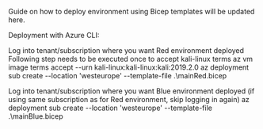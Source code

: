 Guide on how to deploy environment using Bicep templates will be updated here.

Deployment with Azure CLI:

Log into tenant/subscription where you want Red environment deployed
Following step needs to be executed once to accept kali-linux terms
az vm image terms accept --urn kali-linux:kali-linux:kali:2019.2.0
az deployment sub create --location 'westeurope' --template-file .\mainRed.bicep 

Log into tenant/subscription where you want Blue environment deployed (if using same subscription as for Red environment, skip logging in again)
az deployment sub create --location 'westeurope' --template-file .\mainBlue.bicep
